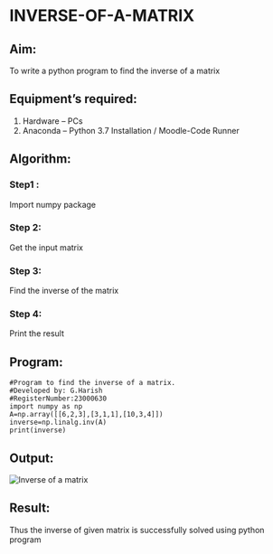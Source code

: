 # INVERSE-OF-A-MATRIX
## Aim:
To write a python program to find the inverse of a matrix
## Equipment’s required:
1. 	Hardware – PCs
2. 	Anaconda – Python 3.7 Installation / Moodle-Code Runner
## Algorithm:
### Step1 : 
Import numpy package 
### Step 2: 
Get the input matrix 
### Step 3: 
Find the inverse of the matrix 
### Step 4: 
Print the result 
## Program:
```
#Program to find the inverse of a matrix.
#Developed by: G.Harish
#RegisterNumber:23000630
import numpy as np
A=np.array([[6,2,3],[3,1,1],[10,3,4]])
inverse=np.linalg.inv(A)
print(inverse)
```
## Output:
![Inverse of a matrix](https://github.com/Harish2404lll/INVERSE-OF-A-MATRIX/assets/141472096/20100923-e991-4692-94bf-6cd0b2356972)

## Result:
Thus the inverse of given matrix is successfully solved using python program

